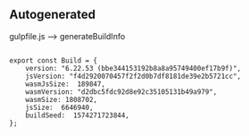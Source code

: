 



Autogenerated
-------------








gulpfile.js --> generateBuildInfo


  

```

export const Build = {
    version: "6.22.53 (bbe344153192b8a8a95749400ef17b9f)",
    jsVersion: "f4d2920070457f2f2d0b7df8181de39e2b5721cc",
    wasmJsSize:  189847,
    wasmVersion: "d2dbc5fdc92d8e92c35105131b49a979",
    wasmSize: 1808702,
    jsSize:  6646940,
    buildSeed:  1574271723844,
};


```




